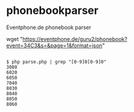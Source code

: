 # phonebookparser
Eventphone.de phonebook parser

wget "https://eventphone.de/guru2/phonebook?event=34C3&s=&page=1&format=json"

<code>
$ php parse.php | grep "[0-9]0[0-9]0"
3080
6020
6050
7040
8030
8040
8050
8060
</code>


